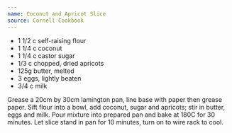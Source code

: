 ```yaml
---
name: Coconut and Apricot Slice
source: Cornell Cookbook
---
```


* 1 1/2 c self-raising flour
* 1 1/4 c coconut
* 1 1/4 c castor sugar
* 1/3 c chopped, dried apricots
* 125g butter, melted
* 3 eggs, lightly beaten
* 3/4 c milk

Grease a 20cm by 30cm lamington pan, line base with paper then grease paper.  Sift flour into a bowl, add coconut, sugar and apricots; stir in butter, eggs and milk.  Pour mixture into prepared pan and bake at 180C for 30 minutes.  Let slice stand in pan for 10 minutes, turn on to wire rack to cool.

